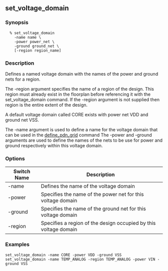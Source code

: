 ## set_voltage_domain

### Synopsis
```
  % set_voltage_domain
    -name name \
    -power power_net \
    -ground ground_net \
    [-region region_name]
```

### Description

Defines a named voltage domain with the names of the power and ground nets for a region. 

The -region argument specifies the name of a region of the design. This region must already exist in the floorplan before referencing it with the set_voltage_domain command. If the -region argument is not supplied then region is the entire extent of the design.

A default voltage domain called CORE exists with power net VDD and ground net VSS.

The -name argument is used to define a name for the voltage domain that can be used in the [define_pdn_grid](define_pdn_grid.md) command
The -power and -ground arguments are used to define the names of the nets to be use for power and ground respectively within this voltage domain.

### Options

| Switch Name | Description |
| ----- | ----- |
| -name | Defines the name of the voltage domain |
| -power | Specifies the name of the power net for this voltage domain |
| -ground | Specifies the name of the ground net for this voltage domain |
| -region | Specifies a region of the design occupied by this voltage domain |

### Examples
```
set_voltage_domain -name CORE -power VDD -ground VSS
set_voltage_domain -name TEMP_ANALOG -region TEMP_ANALOG -power VIN -ground VSS
```

